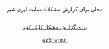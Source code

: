 <div dir="rtl" style="text-align: center;">
 <center>
  <p>محلی برای گزارش مشکلات سایت ایزی شیر</p>
 <br>
  <a href="https://github.com/AliKarbasiCom/ezShare-Issues/issues">برای گزارش مشکل کلیک کنید</a>
 <br><br>
 <a href="https://ezshare.ir" target="_blank">ezShare.ir</a>
 </center>
</div>
